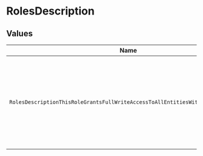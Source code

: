 # RolesDescription


## Values

| Name                                                                            | Value                                                                           |
| ------------------------------------------------------------------------------- | ------------------------------------------------------------------------------- |
| `RolesDescriptionThisRoleGrantsFullWriteAccessToAllEntitiesWithinAControlPlane` | This role grants full write access to all entities within a control plane.      |